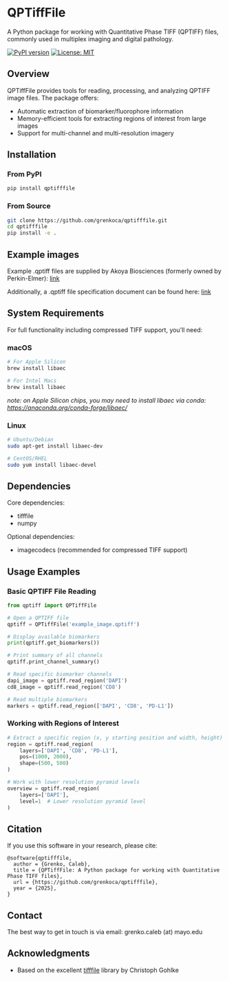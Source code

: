 # QPTiffFile

A Python package for working with Quantitative Phase TIFF (QPTIFF) files, commonly used in multiplex imaging and digital pathology.

[![PyPI version](https://badge.fury.io/py/qptifffile.svg)](https://badge.fury.io/py/qptifffile)
[![License: MIT](https://img.shields.io/badge/License-MIT-yellow.svg)](https://opensource.org/licenses/MIT)

## Overview

QPTiffFile provides tools for reading, processing, and analyzing QPTIFF image files. The package offers:

- Automatic extraction of biomarker/fluorophore information
- Memory-efficient tools for extracting regions of interest from large images
- Support for multi-channel and multi-resolution imagery

## Installation

### From PyPI

```bash
pip install qptifffile
```


### From Source

```bash
git clone https://github.com/grenkoca/qptifffile.git
cd qptifffile
pip install -e .
```

## Example images

Example .qptiff files are supplied by Akoya Biosciences (formerly owned by Perkin-Elmer): [link](https://downloads.openmicroscopy.org/images/Vectra-QPTIFF/perkinelmer/PKI_scans/)

Additionally, a .qptiff file specification document can be found here: [link](https://downloads.openmicroscopy.org/images/Vectra-QPTIFF/perkinelmer/PKI_Image%20Format.docx) 

## System Requirements

For full functionality including compressed TIFF support, you'll need:

### macOS

```bash
# For Apple Silicon
brew install libaec

# For Intel Macs
brew install libaec
```

_note: on Apple Silicon chips, you may need to install libaec via conda: https://anaconda.org/conda-forge/libaec/_


### Linux

```bash
# Ubuntu/Debian
sudo apt-get install libaec-dev

# CentOS/RHEL
sudo yum install libaec-devel
```

## Dependencies

Core dependencies:

- tifffile
- numpy

Optional dependencies:

- imagecodecs (recommended for compressed TIFF support)

## Usage Examples

### Basic QPTIFF File Reading

```python
from qptiff import QPTiffFile

# Open a QPTIFF file
qptiff = QPTiffFile('example_image.qptiff')

# Display available biomarkers
print(qptiff.get_biomarkers())

# Print summary of all channels
qptiff.print_channel_summary()

# Read specific biomarker channels
dapi_image = qptiff.read_region('DAPI')
cd8_image = qptiff.read_region('CD8')

# Read multiple biomarkers
markers = qptiff.read_region(['DAPI', 'CD8', 'PD-L1'])
```

### Working with Regions of Interest

```python
# Extract a specific region (x, y starting position and width, height)
region = qptiff.read_region(
    layers=['DAPI', 'CD8', 'PD-L1'],
    pos=(1000, 2000),
    shape=(500, 500)
)

# Work with lower resolution pyramid levels
overview = qptiff.read_region(
    layers=['DAPI'],
    level=1  # Lower resolution pyramid level
)
```

## Citation

If you use this software in your research, please cite:

```
@software{qptifffile,
  author = {Grenko, Caleb},
  title = {QPTiffFile: A Python package for working with Quantitative Phase TIFF files},
  url = {https://github.com/grenkoca/qptifffile},
  year = {2025},
}
```

## Contact

The best way to get in touch is via email: grenko.caleb (at) mayo.edu

## Acknowledgments

- Based on the excellent [tifffile](https://github.com/cgohlke/tifffile) library by Christoph Gohlke
